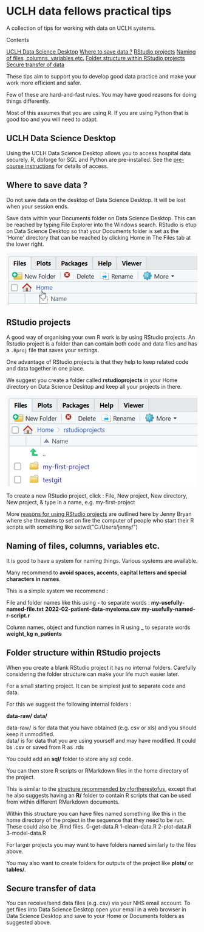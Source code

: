 # UCLH data fellows practical tips

A collection of tips for working with data on UCLH systems.

<!-- for comments that won't appear online -->
<!-- ? or call it SOP will all know what sop stands for ? -->

Contents 


[UCLH Data Science Desktop](#uclh-data-science-desktop) 
[Where to save data ?](#where-to-save-data) 
[RStudio projects](#rstudio-projects) 
[Naming of files, columns, variables etc.](#naming-of-files-columns-variables-etc)
[Folder structure within RStudio projects](#folder-structure-within-rstudio-projects) 
[Secure transfer of data](#secure-transfer-of-data)  


These tips aim to support you to develop good data practice and make your work more efficient and safer.

Few of these are hard-and-fast rules. You may have good reasons for doing things differently.

Most of this assumes that you are using R. If you are using Python that is good too and you will need to adapt.

## UCLH Data Science Desktop

Using the UCLH Data Science Desktop allows you to access hospital data securely. R, dbforge for SQL and Python are pre-installed. See the
[pre-course instructions](https://github.com/uclh-criu/learning-datascience/blob/master/Instructions/01-pre-course-instructions.md) for details of access.

## Where to save data ?

Do not save data on the desktop of Data Science Desktop. It will be lost when your session ends.

Save data within your Documents folder on Data Science Desktop. This can be reached by typing File Explorer into the Windows search. RStudio is etup on Data Science Desktop so that your Documents folder is set as the 'Home' directory that can be reached by clicking Home in The Files tab at the lower right.

![](../Images/rstudio-files-home.png)


## RStudio projects

A good way of organising your own R work is by using RStudio projects. An Rstudio project is a folder than can contain both code and data files and has a `.Rproj` file that saves your settings.

One advantage of RStudio projects is that they help to keep related code and data together in one place.

We suggest you create a folder called **rstudioprojects** in your Home directory on Data Science Desktop and keep all your projects in there. 

![](../Images/rstudio-home-projects-folder.png)

To create a new RStudio project, click : 
File, New project, New directory, New project, & type in a name, e.g. my-first-project

More [reasons for using RStudio projects](https://www.tidyverse.org/blog/2017/12/workflow-vs-script/) are outlined here by Jenny Bryan where she threatens to set on fire the computer of people who start their R scripts with something like setwd("C:/Users/jenny/")


## Naming of files, columns, variables etc.

It is good to have a system for naming things. Various systems are available.

Many recommend to **avoid spaces, accents, capital letters and special characters in names**.

This is a simple system we recommend :

File and folder names like this using **-** to separate words :
**my-usefully-named-file.txt**
**2022-02-patient-data-myeloma.csv**
**my-usefully-named-r-script.r**

Column names, object and function names in R using **_** to separate words
**weight_kg**
**n_patients**


## Folder structure within RStudio projects

When you create a blank RStudio project it has no internal folders. Carefully considering the folder structure can make your life much easier later.

For a small starting project. It can be simplest just to separate code and data.

For this we suggest the following internal folders :

**data-raw/**
**data/**

data-raw/ is for data that you have obtained (e.g. csv or xls) and you should keep it unmodified.    
data/ is for data that you are using yourself and may have modified. It could bs .csv or saved from R as .rds

You could add an **sql/** folder to store any sql code.    

You can then store R scripts or RMarkdown files in the home directory of the project.

This is similar to the [structure recommended by rfortherestofus](https://rfortherestofus.com/2021/08/rstudio-project-structure/), except that he also suggests having an **R/** folder to contain R scripts that can be used from within different RMarkdown documents.

Within this structure you can have files named something like this in the home directory of the project in the sequence that they need to be run. These could also be .Rmd files.
0-get-data.R
1-clean-data.R
2-plot-data.R
3-model-data.R

For larger projects you may want to have folders named similarly to the files above.

You may also want to create folders for outputs of the project like **plots/** or **tables/**.


## Secure transfer of data

You can receive/send data files (e.g. csv) via your NHS email account. To get files into Data Science Desktop open your email in a web browser in Data Science Desktop and save to your Home or Documents folders as suggested above.





